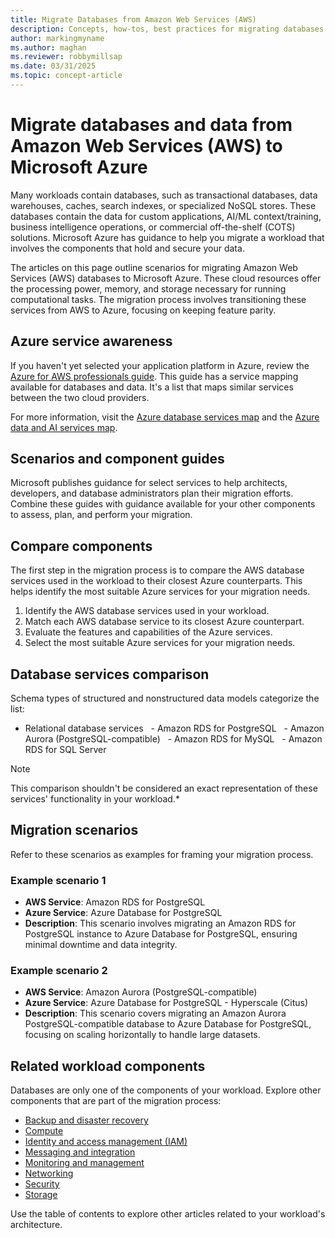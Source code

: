 ```yaml
---
title: Migrate Databases from Amazon Web Services (AWS)
description: Concepts, how-tos, best practices for migrating databases from Amazon Web Services (AWS) to Microsoft Azure.
author: markingmyname
ms.author: maghan
ms.reviewer: robbymillsap
ms.date: 03/31/2025
ms.topic: concept-article
---
```


# Migrate databases and data from Amazon Web Services (AWS) to Microsoft Azure

Many workloads contain databases, such as transactional databases, data warehouses, caches, search indexes, or specialized NoSQL stores. These databases contain the data for custom applications, AI/ML context/training, business intelligence operations, or commercial off-the-shelf (COTS) solutions. Microsoft Azure has guidance to help you migrate a workload that involves the components that hold and secure your data.

The articles on this page outline scenarios for migrating Amazon Web Services (AWS) databases to Microsoft Azure. These cloud resources offer the processing power, memory, and storage necessary for running computational tasks. The migration process involves transitioning these services from AWS to Azure, focusing on keeping feature parity.

## Azure service awareness

If you haven't yet selected your application platform in Azure, review the [Azure for AWS professionals guide](/azure/architecture/aws-professional/). This guide has a service mapping available for databases and data. It's a list that maps similar services between the two cloud providers.

For more information, visit the [Azure database services map](/azure/architecture/aws-professional/databases) and the [Azure data and AI services map](/azure/architecture/aws-professional/data-ai).

## Scenarios and component guides

Microsoft publishes guidance for select services to help architects, developers, and database administrators plan their migration efforts. Combine these guides with guidance available for your other components to assess, plan, and perform your migration.

## Compare components

The first step in the migration process is to compare the AWS database services used in the workload to their closest Azure counterparts. This helps identify the most suitable Azure services for your migration needs.

1. Identify the AWS database services used in your workload.
2. Match each AWS database service to its closest Azure counterpart.
3. Evaluate the features and capabilities of the Azure services.
4. Select the most suitable Azure services for your migration needs.

## Database services comparison

Schema types of structured and nonstructured data models categorize the list:

- Relational database services
  - Amazon RDS for PostgreSQL
  - Amazon Aurora (PostgreSQL-compatible)
  - Amazon RDS for MySQL
  - Amazon RDS for SQL Server

> [!NOTE]
> This comparison shouldn't be considered an exact representation of these services' functionality in your workload.*

## Migration scenarios

Refer to these scenarios as examples for framing your migration process.

### Example scenario 1

- **AWS Service**: Amazon RDS for PostgreSQL
- **Azure Service**: Azure Database for PostgreSQL
- **Description**: This scenario involves migrating an Amazon RDS for PostgreSQL instance to Azure Database for PostgreSQL, ensuring minimal downtime and data integrity.

### Example scenario 2

- **AWS Service**: Amazon Aurora (PostgreSQL-compatible)
- **Azure Service**: Azure Database for PostgreSQL - Hyperscale (Citus)
- **Description**: This scenario covers migrating an Amazon Aurora PostgreSQL-compatible database to Azure Database for PostgreSQL, focusing on scaling horizontally to handle large datasets.

## Related workload components

Databases are only one of the components of your workload. Explore other components that are part of the migration process:

- [Backup and disaster recovery](./migrate-backup-from-aws.md)
- [Compute](./migrate-compute-from-aws.md)
- [Identity and access management (IAM)](./migrate-iam-from-aws.md)
- [Messaging and integration](./migrate-messaging-from-aws.md)
- [Monitoring and management](./migrate-monitoring-from-aws.md)
- [Networking](./migrate-networking-from-aws.md)
- [Security](./migrate-security-from-aws.md)
- [Storage](./migrate-storage-from-aws.md)

Use the table of contents to explore other articles related to your workload's architecture.
